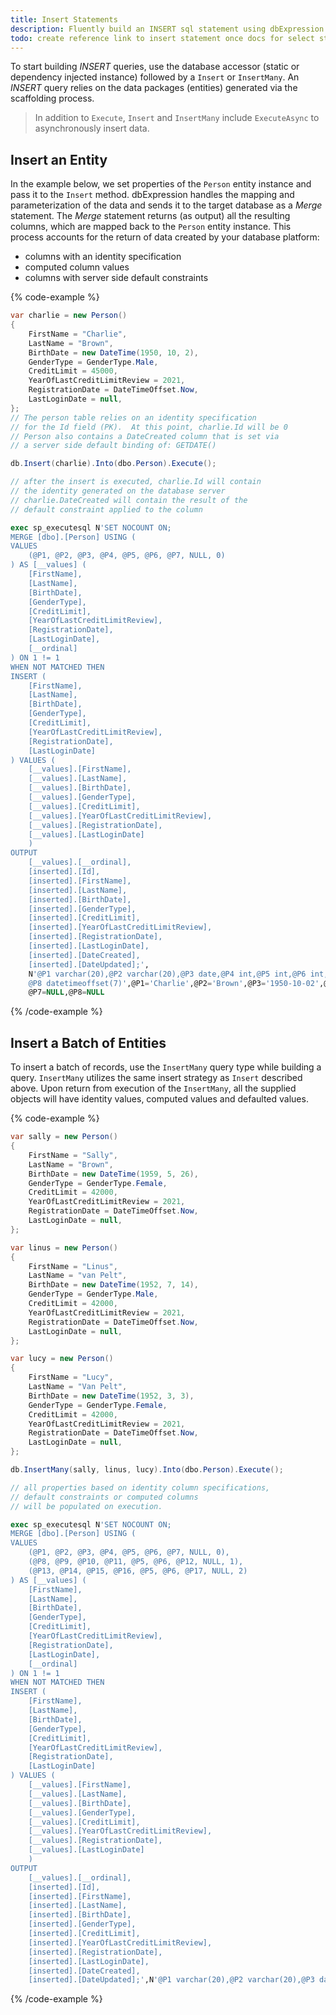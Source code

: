 ```yaml
---
title: Insert Statements
description: Fluently build an INSERT sql statement using dbExpression.
todo: create reference link to insert statement once docs for select statement are completed (/reference/statements/insert-statement)
---
```


To start building *INSERT* queries, use the database accessor (static or dependency injected instance) followed by a `Insert` or `InsertMany`. 
An *INSERT* query relies on the data packages (entities) generated via the scaffolding process.

> In addition to `Execute`, `Insert` and `InsertMany` include `ExecuteAsync` to asynchronously insert data.

## Insert an Entity

In the example below, we set properties of the `Person` entity instance and pass it to the `Insert` method.  dbExpression 
handles the mapping and parameterization of the data and sends it to the target database as a *Merge* statement.  The *Merge* 
statement returns (as output) all the resulting columns, which are mapped back to the `Person` entity instance.  This process 
accounts for the return of data created by your database platform:
* columns with an identity specification
* computed column values
* columns with server side default constraints

{% code-example %}
```csharp
var charlie = new Person()
{
    FirstName = "Charlie",
    LastName = "Brown",
    BirthDate = new DateTime(1950, 10, 2),
    GenderType = GenderType.Male,
    CreditLimit = 45000,
    YearOfLastCreditLimitReview = 2021,
    RegistrationDate = DateTimeOffset.Now,
    LastLoginDate = null,
};
// The person table relies on an identity specification 
// for the Id field (PK).  At this point, charlie.Id will be 0
// Person also contains a DateCreated column that is set via 
// a server side default binding of: GETDATE()

db.Insert(charlie).Into(dbo.Person).Execute();

// after the insert is executed, charlie.Id will contain 
// the identity generated on the database server
// charlie.DateCreated will contain the result of the 
// default constraint applied to the column
```
```sql
exec sp_executesql N'SET NOCOUNT ON;
MERGE [dbo].[Person] USING (
VALUES
	(@P1, @P2, @P3, @P4, @P5, @P6, @P7, NULL, 0)
) AS [__values] (
	[FirstName],
	[LastName],
	[BirthDate],
	[GenderType],
	[CreditLimit],
	[YearOfLastCreditLimitReview],
	[RegistrationDate],
	[LastLoginDate],
	[__ordinal]
) ON 1 != 1
WHEN NOT MATCHED THEN
INSERT (
	[FirstName],
	[LastName],
	[BirthDate],
	[GenderType],
	[CreditLimit],
	[YearOfLastCreditLimitReview],
	[RegistrationDate],
	[LastLoginDate]
) VALUES (
	[__values].[FirstName],
	[__values].[LastName],
	[__values].[BirthDate],
	[__values].[GenderType],
	[__values].[CreditLimit],
	[__values].[YearOfLastCreditLimitReview],
	[__values].[RegistrationDate],
	[__values].[LastLoginDate]
	)
OUTPUT
	[__values].[__ordinal],
	[inserted].[Id],
	[inserted].[FirstName],
	[inserted].[LastName],
	[inserted].[BirthDate],
	[inserted].[GenderType],
	[inserted].[CreditLimit],
	[inserted].[YearOfLastCreditLimitReview],
	[inserted].[RegistrationDate],
	[inserted].[LastLoginDate],
	[inserted].[DateCreated],
	[inserted].[DateUpdated];',
	N'@P1 varchar(20),@P2 varchar(20),@P3 date,@P4 int,@P5 int,@P6 int,@P7 datetimeoffset(7),
	@P8 datetimeoffset(7)',@P1='Charlie',@P2='Brown',@P3='1950-10-02',@P4=1,@P5=45000,@P6=2021,
	@P7=NULL,@P8=NULL
```
{% /code-example %}

## Insert a Batch of Entities

To insert a batch of records, use the `InsertMany` query type while building a query.  `InsertMany` 
utilizes the same insert strategy as `Insert` described above.  Upon return from execution of the `InsertMany`, 
all the supplied objects will have identity values, computed values and defaulted values.

{% code-example %}
```csharp
var sally = new Person()
{
    FirstName = "Sally",
    LastName = "Brown",
    BirthDate = new DateTime(1959, 5, 26),
    GenderType = GenderType.Female,
    CreditLimit = 42000,
    YearOfLastCreditLimitReview = 2021,
    RegistrationDate = DateTimeOffset.Now,
    LastLoginDate = null,
};

var linus = new Person()
{
    FirstName = "Linus",
    LastName = "van Pelt",
    BirthDate = new DateTime(1952, 7, 14),
    GenderType = GenderType.Male,
    CreditLimit = 42000,
    YearOfLastCreditLimitReview = 2021,
    RegistrationDate = DateTimeOffset.Now,
    LastLoginDate = null,
};

var lucy = new Person()
{
    FirstName = "Lucy",
    LastName = "Van Pelt",
    BirthDate = new DateTime(1952, 3, 3),
    GenderType = GenderType.Female,
    CreditLimit = 42000,
    YearOfLastCreditLimitReview = 2021,
    RegistrationDate = DateTimeOffset.Now,
    LastLoginDate = null,
};

db.InsertMany(sally, linus, lucy).Into(dbo.Person).Execute();

// all properties based on identity column specifications, 
// default constraints or computed columns 
// will be populated on execution.
```
```sql
exec sp_executesql N'SET NOCOUNT ON;
MERGE [dbo].[Person] USING (
VALUES
	(@P1, @P2, @P3, @P4, @P5, @P6, @P7, NULL, 0),
	(@P8, @P9, @P10, @P11, @P5, @P6, @P12, NULL, 1),
	(@P13, @P14, @P15, @P16, @P5, @P6, @P17, NULL, 2)
) AS [__values] (
	[FirstName],
	[LastName],
	[BirthDate],
	[GenderType],
	[CreditLimit],
	[YearOfLastCreditLimitReview],
	[RegistrationDate],
	[LastLoginDate],
	[__ordinal]
) ON 1 != 1
WHEN NOT MATCHED THEN
INSERT (
	[FirstName],
	[LastName],
	[BirthDate],
	[GenderType],
	[CreditLimit],
	[YearOfLastCreditLimitReview],
	[RegistrationDate],
	[LastLoginDate]
) VALUES (
	[__values].[FirstName],
	[__values].[LastName],
	[__values].[BirthDate],
	[__values].[GenderType],
	[__values].[CreditLimit],
	[__values].[YearOfLastCreditLimitReview],
	[__values].[RegistrationDate],
	[__values].[LastLoginDate]
	)
OUTPUT
	[__values].[__ordinal],
	[inserted].[Id],
	[inserted].[FirstName],
	[inserted].[LastName],
	[inserted].[BirthDate],
	[inserted].[GenderType],
	[inserted].[CreditLimit],
	[inserted].[YearOfLastCreditLimitReview],
	[inserted].[RegistrationDate],
	[inserted].[LastLoginDate],
	[inserted].[DateCreated],
	[inserted].[DateUpdated];',N'@P1 varchar(20),@P2 varchar(20),@P3 date,@P4 int,@P5 int,@P6 int,@P7 datetimeoffset(7),@P8 varchar(20),@P9 varchar(20),@P10 date,@P11 int,@P12 datetimeoffset(7),@P13 varchar(20),@P14 varchar(20),@P15 date,@P16 int,@P17 datetimeoffset(7)',@P1='Sally',@P2='Brown',@P3='1959-05-26',@P4=2,@P5=42000,@P6=2021,@P7='2022-06-10 10:23:59.1748700 -05:00',@P8='Linus',@P9='van Pelt',@P10='1952-07-14',@P11=1,@P12='2022-06-10 10:23:59.1750456 -05:00',@P13='Lucy',@P14='Van Pelt',@P15='1952-03-03',@P16=2,@P17='2022-06-10 10:23:59.1750510 -05:00'
```
{% /code-example %}